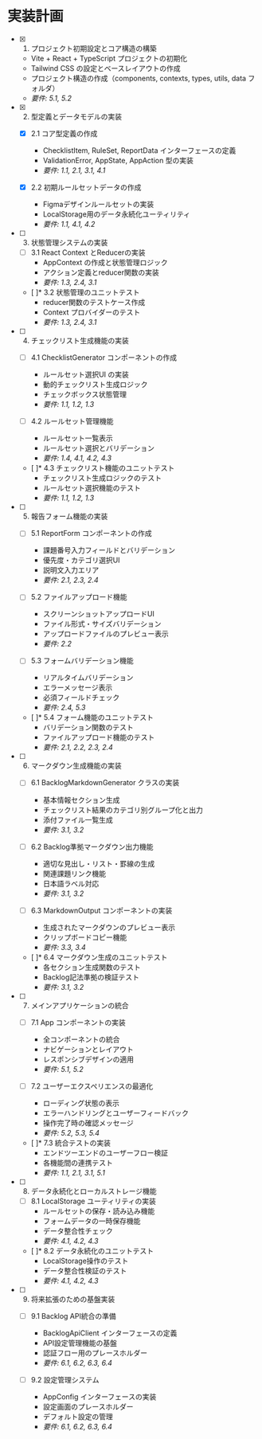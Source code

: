# 実装計画

- [x] 1. プロジェクト初期設定とコア構造の構築
  - Vite + React + TypeScript プロジェクトの初期化
  - Tailwind CSS の設定とベースレイアウトの作成
  - プロジェクト構造の作成（components, contexts, types, utils, data フォルダ）
  - _要件: 5.1, 5.2_

- [x] 2. 型定義とデータモデルの実装
  - [x] 2.1 コア型定義の作成
    - ChecklistItem, RuleSet, ReportData インターフェースの定義
    - ValidationError, AppState, AppAction 型の実装
    - _要件: 1.1, 2.1, 3.1, 4.1_
  
  - [x] 2.2 初期ルールセットデータの作成
    - Figmaデザインルールセットの実装
    - LocalStorage用のデータ永続化ユーティリティ
    - _要件: 1.1, 4.1, 4.2_

- [ ] 3. 状態管理システムの実装
  - [ ] 3.1 React Context とReducerの実装
    - AppContext の作成と状態管理ロジック
    - アクション定義とreducer関数の実装
    - _要件: 1.3, 2.4, 3.1_
  
  - [ ]* 3.2 状態管理のユニットテスト
    - reducer関数のテストケース作成
    - Context プロバイダーのテスト
    - _要件: 1.3, 2.4, 3.1_

- [ ] 4. チェックリスト生成機能の実装
  - [ ] 4.1 ChecklistGenerator コンポーネントの作成
    - ルールセット選択UI の実装
    - 動的チェックリスト生成ロジック
    - チェックボックス状態管理
    - _要件: 1.1, 1.2, 1.3_
  
  - [ ] 4.2 ルールセット管理機能
    - ルールセット一覧表示
    - ルールセット選択とバリデーション
    - _要件: 1.4, 4.1, 4.2, 4.3_
  
  - [ ]* 4.3 チェックリスト機能のユニットテスト
    - チェックリスト生成ロジックのテスト
    - ルールセット選択機能のテスト
    - _要件: 1.1, 1.2, 1.3_

- [ ] 5. 報告フォーム機能の実装
  - [ ] 5.1 ReportForm コンポーネントの作成
    - 課題番号入力フィールドとバリデーション
    - 優先度・カテゴリ選択UI
    - 説明文入力エリア
    - _要件: 2.1, 2.3, 2.4_
  
  - [ ] 5.2 ファイルアップロード機能
    - スクリーンショットアップロードUI
    - ファイル形式・サイズバリデーション
    - アップロードファイルのプレビュー表示
    - _要件: 2.2_
  
  - [ ] 5.3 フォームバリデーション機能
    - リアルタイムバリデーション
    - エラーメッセージ表示
    - 必須フィールドチェック
    - _要件: 2.4, 5.3_
  
  - [ ]* 5.4 フォーム機能のユニットテスト
    - バリデーション関数のテスト
    - ファイルアップロード機能のテスト
    - _要件: 2.1, 2.2, 2.3, 2.4_

- [ ] 6. マークダウン生成機能の実装
  - [ ] 6.1 BacklogMarkdownGenerator クラスの実装
    - 基本情報セクション生成
    - チェックリスト結果のカテゴリ別グループ化と出力
    - 添付ファイル一覧生成
    - _要件: 3.1, 3.2_
  
  - [ ] 6.2 Backlog準拠マークダウン出力機能
    - 適切な見出し・リスト・罫線の生成
    - 関連課題リンク機能
    - 日本語ラベル対応
    - _要件: 3.1, 3.2_
  
  - [ ] 6.3 MarkdownOutput コンポーネントの実装
    - 生成されたマークダウンのプレビュー表示
    - クリップボードコピー機能
    - _要件: 3.3, 3.4_
  
  - [ ]* 6.4 マークダウン生成のユニットテスト
    - 各セクション生成関数のテスト
    - Backlog記法準拠の検証テスト
    - _要件: 3.1, 3.2_

- [ ] 7. メインアプリケーションの統合
  - [ ] 7.1 App コンポーネントの実装
    - 全コンポーネントの統合
    - ナビゲーションとレイアウト
    - レスポンシブデザインの適用
    - _要件: 5.1, 5.2_
  
  - [ ] 7.2 ユーザーエクスペリエンスの最適化
    - ローディング状態の表示
    - エラーハンドリングとユーザーフィードバック
    - 操作完了時の確認メッセージ
    - _要件: 5.2, 5.3, 5.4_
  
  - [ ]* 7.3 統合テストの実装
    - エンドツーエンドのユーザーフロー検証
    - 各機能間の連携テスト
    - _要件: 1.1, 2.1, 3.1, 5.1_

- [ ] 8. データ永続化とローカルストレージ機能
  - [ ] 8.1 LocalStorage ユーティリティの実装
    - ルールセットの保存・読み込み機能
    - フォームデータの一時保存機能
    - データ整合性チェック
    - _要件: 4.1, 4.2, 4.3_
  
  - [ ]* 8.2 データ永続化のユニットテスト
    - LocalStorage操作のテスト
    - データ整合性検証のテスト
    - _要件: 4.1, 4.2, 4.3_

- [ ] 9. 将来拡張のための基盤実装
  - [ ] 9.1 Backlog API統合の準備
    - BacklogApiClient インターフェースの定義
    - API設定管理機能の基盤
    - 認証フロー用のプレースホルダー
    - _要件: 6.1, 6.2, 6.3, 6.4_
  
  - [ ] 9.2 設定管理システム
    - AppConfig インターフェースの実装
    - 設定画面のプレースホルダー
    - デフォルト設定の管理
    - _要件: 6.1, 6.2, 6.3, 6.4_